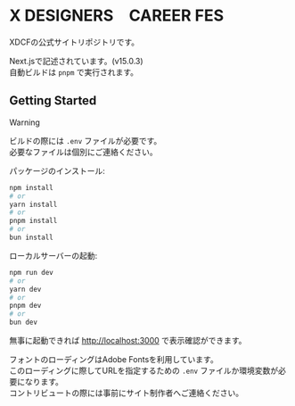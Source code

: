 # X DESIGNERS　CAREER FES

XDCFの公式サイトリポジトリです。

Next.jsで記述されています。(v15.0.3)  
自動ビルドは `pnpm` で実行されます。

## Getting Started

> [!WARNING]
> ビルドの際には `.env` ファイルが必要です。  
> 必要なファイルは個別にご連絡ください。

パッケージのインストール:

```bash
npm install
# or
yarn install
# or
pnpm install
# or
bun install
```

ローカルサーバーの起動:

```bash
npm run dev
# or
yarn dev
# or
pnpm dev
# or
bun dev
```

無事に起動できれば [http://localhost:3000](http://localhost:3000) で表示確認ができます。

フォントのローディングはAdobe Fontsを利用しています。  
このローディングに際してURLを指定するための `.env` ファイルか環境変数が必要になります。  
コントリビュートの際には事前にサイト制作者へご連絡ください。  
